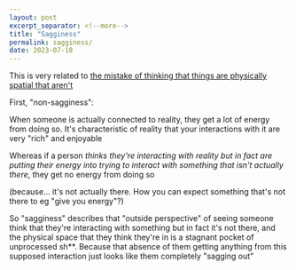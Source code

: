 ```yaml
---
layout: post
excerpt_separator: <!--more-->
title: "Sagginess"
permalink: sagginess/
date: 2023-07-18
---
```


This is very related to [the mistake of thinking
that things are physically spatial that aren't](/physically-spatial-mistake)

First, "non-sagginess":

When someone is actually connected to reality, they get a lot
of energy from doing so. It's characteristic of reality that
your interactions with it are very "rich" and enjoyable

Whereas if a person _thinks they're interacting with reality but in fact
are putting their energy into trying to interact with something that isn't
actually there_, they get no energy from doing so

(because... it's not actually there. How you can expect something that's not
there to eg "give you energy"?)

So "sagginess" describes that "outside perspective" of seeing someone think
that they're interacting with something but in fact it's not there, and
the physical space that they think they're in is a stagnant pocket of
unprocessed sh\*\*. Because that absence of them getting anything from
this supposed interaction just looks like them completely "sagging out"
